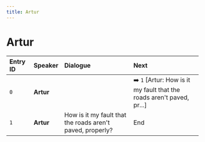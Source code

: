 ```yaml
---
title: Artur
---
```


# Artur


| Entry ID | Speaker | Dialogue | Next |
| :------- | :------ | :------- | :------------ |
| `0` | **Artur** |  | ➡️ `1` \[Artur: How is it my fault that the roads aren't paved, pr\.\.\.\] |
| `1` | **Artur** | How is it my fault that the roads aren't paved, properly? | End |
